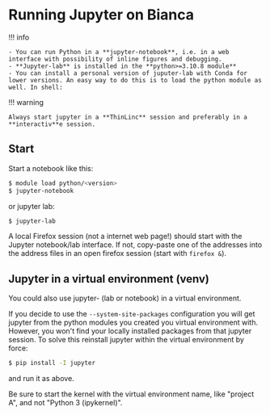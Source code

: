 # Running Jupyter on Bianca

!!! info

    - You can run Python in a **jupyter-notebook**, i.e. in a web interface with possibility of inline figures and debugging.
    - **Jupyter-lab** is installed in the **python>=3.10.8 module**
    - You can install a personal version of juputer-lab with Conda for lower versions. An easy way to do this is to load the python module as well. In shell:

!!! warning

    Always start jupyter in a **ThinLinc** session and preferably in a **interactiv**e session.


## Start

Start a notebook like this:

```bash
$ module load python/<version>
$ jupyter-notebook
```
or jupyter lab:

``` bash
$ jupyter-lab
```

A local Firefox session (not a internet web page!) should start with the Jupyter notebook/lab interface. If not,  copy-paste one of the addresses into the address files in an open firefox session (start with ``firefox &``).

## Jupyter in a virtual environment (venv)

You could also use jupyter- (lab or notebook) in a virtual environment.

If you decide to use the ``--system-site-packages`` configuration you will get jupyter from the python modules you created you virtual environment with.
However, you won't find your locally installed packages from that jupyter session. To solve this reinstall jupyter within the virtual environment by force:

```bash
$ pip install -I jupyter
```
and run it as above.

Be sure to start the kernel with the virtual environment name, like "project A", and not "Python 3 (ipykernel)".
      
